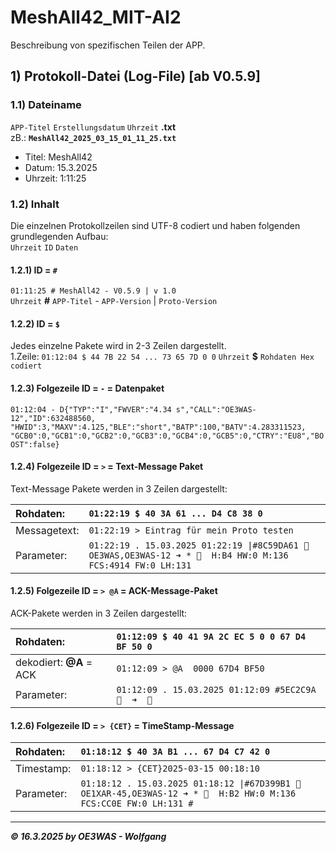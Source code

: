 # MeshAll42_MIT-AI2
Beschreibung von spezifischen Teilen der APP.

## 1) Protokoll-Datei (Log-File) [ab V0.5.9]

### 1.1) Dateiname
`APP-Titel` `Erstellungsdatum` `Uhrzeit` **.txt**  
zB.: **`MeshAll42_2025_03_15_01_11_25.txt`**  
* Titel: MeshAll42
* Datum: 15.3.2025
* Uhrzeit: 1:11:25

### 1.2) Inhalt
Die einzelnen Protokollzeilen sind UTF-8 codiert und haben folgenden grundlegenden Aufbau:  
`Uhrzeit`  `ID`  `Daten`

#### 1.2.1) ID = `#`
`01:11:25 # MeshAll42 - V0.5.9 | v 1.0`  
`Uhrzeit` **#** `APP-Titel` - `APP-Version` \| `Proto-Version`

#### 1.2.2) ID = `$`
Jedes einzelne Pakete wird in 2-3 Zeilen dargestellt.  
1.Zeile: 
`01:12:04 $ 44 7B 22 54 ... 73 65 7D 0 0`
`Uhrzeit` **$** `Rohdaten Hex codiert`  

#### 1.2.3) Folgezeile ID = `-` = Datenpaket
`01:12:04 - D{"TYP":"I","FWVER":"4.34 s","CALL":"OE3WAS-12","ID":632488560, "HWID":3,"MAXV":4.125,"BLE":"short","BATP":100,"BATV":4.283311523, "GCB0":0,"GCB1":0,"GCB2":0,"GCB3":0,"GCB4":0,"GCB5":0,"CTRY":"EU8","BOOST":false}`  

#### 1.2.4) Folgezeile ID = `>` = Text-Message Paket
Text-Message Pakete werden in 3 Zeilen dargestellt:

| Rohdaten: | `01:22:19 $ 40 3A 61 ... D4 C8 38 0` |
|:---|:---|
| Messagetext: | `01:22:19 > Eintrag für mein Proto testen` |
| Parameter: | `01:22:19 . 15.03.2025 01:22:19 \|#8C59DA61 🔷 OE3WAS,OE3WAS-12 ➜ * 🔷  H:B4 HW:0 M:136 FCS:4914 FW:0 LH:131` |

#### 1.2.5) Folgezeile ID = `> @A` = ACK-Message-Paket
ACK-Pakete werden in 3 Zeilen dargestellt:

| Rohdaten: | `01:12:09 $ 40 41 9A 2C EC 5 0 0 67 D4 BF 50 0` |
|:---|:---|
| dekodiert: **@A** = ACK | `01:12:09 > @A  0000 67D4 BF50` |
| Parameter: | `01:12:09 . 15.03.2025 01:12:09 #5EC2C9A 🔷  ➜  🔷` |

#### 1.2.6) Folgezeile ID = `> {CET}` = TimeStamp-Message

| Rohdaten: | `01:18:12 $ 40 3A B1 ... 67 D4 C7 42 0` |
|:---|:---|
| Timestamp: | `01:18:12 > {CET}2025-03-15 00:18:10` |
| Parameter: | `01:18:12 . 15.03.2025 01:18:12 \|#67D399B1 🔷 OE1XAR-45,OE3WAS-12 ➜ * 🔷  H:B2 HW:0 M:136 FCS:CC0E FW:0 LH:131 #` |

___
***:copyright: 16.3.2025 by OE3WAS - Wolfgang***
